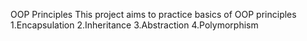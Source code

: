 OOP Principles
This project aims to practice basics of OOP principles 
1.Encapsulation
2.Inheritance
3.Abstraction
4.Polymorphism